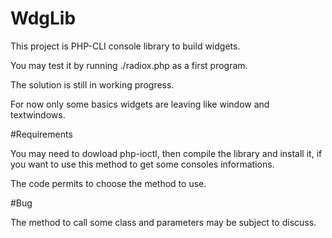# WdgLib

This project is PHP-CLI console library to build widgets.

You may test it by running ./radiox.php as a first program.

The solution is still in working progress.

For now only some basics widgets are leaving like window and textwindows.

#Requirements

You may need to dowload php-ioctl, then  compile the library and install it,
 if you want to use this method to get some consoles informations.

The code permits to choose the method to use.

#Bug

The method to call some class and parameters may be subject to discuss.


